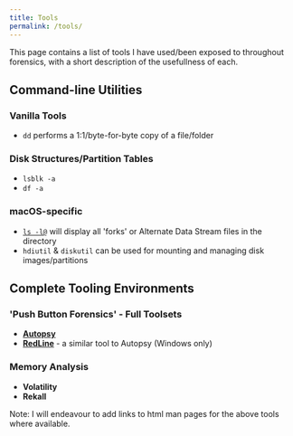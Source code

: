 ```yaml
---
title: Tools
permalink: /tools/
---
```

This page contains a list of tools I have used/been exposed to throughout forensics, with a short description of the usefullness of each.

## Command-line Utilities
### Vanilla Tools
* `dd` performs a 1:1/byte-for-byte copy of a file/folder

### Disk Structures/Partition Tables
* `lsblk -a`
* `df -a`

### macOS-specific
* [`ls -l@`](<https://ss64.com/osx/ls.html>) will display all 'forks' or Alternate Data Stream files in the directory
* `hdiutil` & `diskutil` can be used for mounting and managing disk images/partitions

## Complete Tooling Environments
### 'Push Button Forensics' - Full Toolsets
* **[Autopsy](<https://www.sleuthkit.org/autopsy/>)**
* **[RedLine](<https://www.fireeye.com/services/freeware/redline.html>)** - a similar tool to Autopsy (Windows only)

### Memory Analysis
* **Volatility**
* **Rekall**

Note: I will endeavour to add links to html man pages for the above tools where available.
